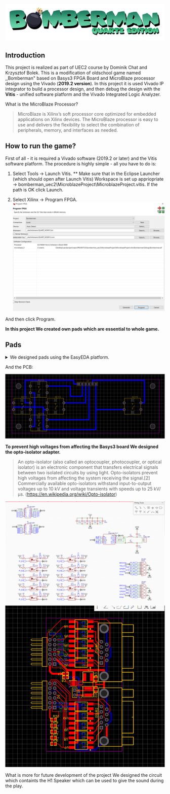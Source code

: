 ![BombermanQuartzEditionLogo](/images/logo.png)


## Introduction

This project is realized as part of UEC2 course by Dominik Chat and Krzysztof Bolek. This is a modification of oldschool game named ,,Bomberman" based on Basys3 FPGA Board and MicroBlaze processor design using the Vivado (**2019.2 version**). In this project it is used Vivado IP integrator to build a processor design, and then debug the design with the **Vitis** - 
unified software platform and the Vivado Integrated Logic Analyzer.

 What is the MicroBlaze Processor?
>MicroBlaze is Xilinx’s soft processor core optimized for embedded
applications on Xilinx devices. The MicroBlaze processor is easy to
use and delivers the flexibility to select the combination of
peripherals, memory, and interfaces as needed.

## How to run the game?

First of all - it is required a Vivado software (2019.2 or later) and the Vitis software platform.
The procedure is highly simple - all you have to do is:
1. Select Tools -> Launch Vitis. 
** Make sure that in the Eclipse Launcher (which should open after Launch Vitis) Workspace is set up appriopriate -> bomberman_uec2\MicroblazeProject\MicroblazeProject.vitis. If the path is OK click Launch.

2. Select Xilinx -> Program FPGA.
![ProgramInstruction](/images/program.png)

And then click Program. 

**In this project We created own pads which are essential to whole game.** 

## Pads


<details>
  <summary> We designed pads using the EasyEDA platform. </summary>
  ![PadSheet](/images/pad_sheet.PNG) 
</details>


And the PCB:

![PadPCB](/images/pad_pcb.PNG)

**To prevent high voltages from affecting the Basys3 board  We designed the opto-isolator adapter.**

> An opto-isolator (also called an optocoupler, photocoupler, or optical isolator) is an electronic component that transfers electrical signals between two isolated circuits by using light. Opto-isolators prevent high voltages from affecting the system receiving the signal.[2] Commercially available opto-isolators withstand input-to-output voltages up to 10 kV and voltage transients with speeds up to 25 kV/μs. (https://en.wikipedia.org/wiki/Opto-isolator)

![PadsSound](/images/pads_sound.PNG)
![PadsSoundPCB](/images/pads_sound_pcb.PNG)

What is more for future development of the project We designed the circuit which containts the H1 Speaker which can be used to give the sound during the play. 


